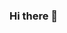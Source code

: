 ### Hi there 👋

<!--
**seeju100/seeju100** is a ✨ _special_ ✨ repository because its `README.md` (this file) appears on your GitHub profile.

Here are some ideas to get you started:
<h3>Hi,I'm DAE WOONG LEE<h3>


- 🔭 I’m currently working on ...
- 🌱 I’m currently learning ...
- 👯 I’m looking to collaborate on ...
- 🤔 I’m looking for help with ...
- 💬 Ask me about ...
- 📫 How to reach me: ...
- 😄 Pronouns: ...
- ⚡ Fun fact: ...
-->
